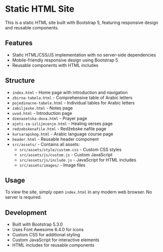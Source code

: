 # Static HTML Site

This is a static HTML site built with Bootstrap 5, featuring responsive design and reusable components.

## Features

- Static HTML/CSS/JS implementation with no server-side dependencies
- Mobile-friendly responsive design using Bootstrap 5
- Reusable components with HTML includes

## Structure

- `index.html` - Home page with introduction and navigation
- `zbirna-tabela.html` - Comprehensive table of Arabic letters
- `pojedinacne-tabele.html` - Individual tables for Arabic letters
- `zabiljeske.html` - Notes page
- `uvod.html` - Introduction page
- `dzenazetska-dova.html` - Prayer page
- `ajeti-za-izlijecenje.html` - Healing verses page
- `redzebskenafile.html` - Redžebske nafile page
- `kursarapskog.html` - Arabic language course page
- `header.html` - Reusable header component
- `src/assets/` - Contains all assets:
  - `src/assets/style/custom.css` - Custom CSS styles
  - `src/assets/js/custom.js` - Custom JavaScript
  - `src/assets/js/include.js` - JavaScript for HTML includes
  - `src/assets/images/` - Image files

## Usage

To view the site, simply open `index.html` in any modern web browser. No server is required.

## Development

- Built with Bootstrap 5.3.0
- Uses Font Awesome 6.4.0 for icons
- Custom CSS for additional styling
- Custom JavaScript for interactive elements
- HTML includes for reusable components 